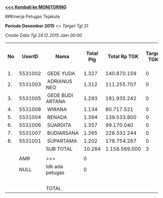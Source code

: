 **[<<< Kembali ke MONITORING](https://github.com/suriawan/Area-Bali-Utara/blob/master/TUSBUNG.md)**


##Kinerja Petugas Tejakula

**Periode Desember 2015** <> _Target Tgl 31_


_Create Data Tgl 24.12.2015 Jam 00:00_


<table><tbody><tr><th>No</th><th>UserID</th><th>Nama</th><th>Total Plg</th><th>Total Rp TGK</th><th>Target TGK</th><th>Realisasi Saldo TGK (Blm Lunas)</th><th>% Pencapaian Thd Target TGK</th><th>BOBOT SLA</th><th>PK 1 Bln - Blm Lunas</th><th>PK 2 Bln - Blm Lunas</th><th>PK 3 Bln - Blm Lunas</th><th>PK 4 Bln - Blm Lunas</th></tr><tr><td>1.</td><td>5531002</td><td>&nbsp;GEDE YUDA</td><td>1.327</td><td>140.870.159</td><td>0</td><td>988.306</td><td>-247076300%</td><td>0,00%</td><td>13</td><td>0</td><td>0</td><td>0</td></tr><tr><td>2.</td><td>5531003</td><td>&nbsp;ADRIANUS NEO</td><td>1.312</td><td>111.255.707</td><td>0</td><td>1.266.417</td><td>-316604050%</td><td>0,00%</td><td>21</td><td>0</td><td>0</td><td>0</td></tr><tr><td>3.</td><td>5531005</td><td>&nbsp;GEDE BUDI ARTANA</td><td>1.293</td><td>181.935.242</td><td>0</td><td>5.541.748</td><td>-1385436800%</td><td>0,00%</td><td>72</td><td>0</td><td>0</td><td>0</td></tr><tr><td>4.</td><td>5531008</td><td>&nbsp;WIRANA</td><td>1.134</td><td>80.717.521</td><td>0</td><td>4.691.822</td><td>-1172955300%</td><td>0,00%</td><td>75</td><td>0</td><td>0</td><td>0</td></tr><tr><td>5.</td><td>5531004</td><td>&nbsp;RENADA</td><td>1.394</td><td>139.533.800</td><td>0</td><td>7.655.786</td><td>-1913946300%</td><td>0,00%</td><td>91</td><td>0</td><td>0</td><td>0</td></tr><tr><td>6.</td><td>5531006</td><td>&nbsp;SUARDITA</td><td>1.357</td><td>99.170.040</td><td>0</td><td>4.053.470</td><td>-1013367300%</td><td>0,00%</td><td>66</td><td>0</td><td>0</td><td>0</td></tr><tr><td>7.</td><td>5531007</td><td>&nbsp;BUDIARSANA</td><td>1.265</td><td>226.332.244</td><td>0</td><td>10.450.808</td><td>-2612701800%</td><td>0,00%</td><td>64</td><td>0</td><td>0</td><td>0</td></tr><tr><td>8.</td><td>5531001</td><td>&nbsp;SUPARTAMA</td><td>1.202</td><td>178.754.287</td><td>0</td><td>17.259.243</td><td>-4314810550%</td><td>0,00%</td><td>26</td><td>0</td><td>0</td><td>0</td></tr><tr><td> </td><td> </td><td>SUB TOTAL</td><td>10.284</td><td>1.158.569.000</td><td>3</td><td>51.907.600</td><td>-1622112300%</td><td>0,00%</td><td>428</td><td>0</td><td>0</td><td>0</td></tr><tr><td> </td><td> </td><td> </td><td> </td><td> </td><td> </td><td> </td><td> </td><td> </td><td> </td><td> </td><td> </td><td> </td></tr><tr><td> </td><td>AMR</td><td>&gt;&gt;&gt;</td><td>0</td><td> </td><td> </td><td> - </td><td> </td><td> </td><td>0</td><td>0</td><td>0</td><td>0</td></tr><tr><td> </td><td>NULL</td><td>tdk ada petugas</td><td>0</td><td> </td><td> </td><td> - </td><td> </td><td> </td><td>0</td><td>0</td><td>0</td><td> </td></tr><tr><td> </td><td> </td><td> </td><td> </td><td> </td><td> </td><td> - </td><td> </td><td> </td><td> - </td><td> - </td><td> - </td><td> - </td></tr><tr><td> </td><td> </td><td>TOTAL</td><td> </td><td> </td><td> </td><td> 51.907.600 </td><td> </td><td> </td><td> 428 </td><td> - </td><td> - </td><td> - </td></tr></tbody></table>
